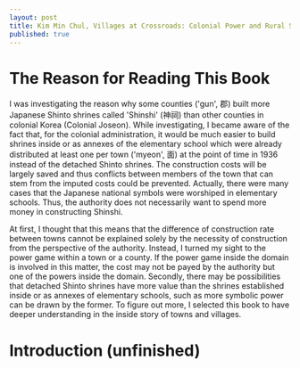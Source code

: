 ```yaml
---
layout: post
title: Kim Min Chul, Villages at Crossroads: Colonial Power and Rural Society (2012), Summary
published: true
---
```


# The Reason for Reading This Book

I was investigating the reason why some counties ('gun', 郡) built more Japanese Shinto shrines called 'Shinshi' (神祠) than other counties in colonial Korea (Colonial Joseon). While investigating, I became aware of the fact that, for the colonial administration, it would be much easier to build shrines inside or as annexes of the elementary school which were already distributed at least one per town ('myeon', 面) at the point of time in 1936 instead of the detached Shinto shrines. The construction costs will be largely saved and thus conflicts between members of the town that can stem from the imputed costs could be prevented. Actually, there were many cases that the Japanese national symbols were worshiped in elementary schools. Thus, the authority does not necessarily want to spend more money in constructing Shinshi.

At first, I thought that this means that the difference of construction rate between towns cannot be explained solely by the necessity of construction from the perspective of the authority. Instead, I turned my sight to the power game within a town or a county. If the power game inside the domain is involved in this matter, the cost may not be payed by the authority but one of the powers inside the domain. Secondly, there may be possibilities that detached Shinto shrines have more value than the shrines established inside or as annexes of elementary schools, such as more symbolic power can be drawn by the former. To figure out more, I selected this book to have deeper understanding in the inside story of towns and villages.

# Introduction (unfinished)
